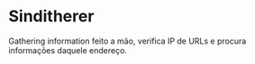 # Sinditherer
Gathering information feito a mão, verifica IP de URLs e procura informações daquele endereço.
